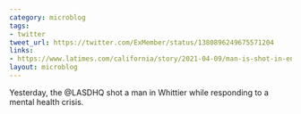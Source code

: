 ```yaml
---
category: microblog
tags:
- twitter
tweet_url: https://twitter.com/ExMember/status/1380896249675571204
links:
- https://www.latimes.com/california/story/2021-04-09/man-is-shot-in-encounter-with-la-county-sheriffs-deputies-in-whittier
layout: microblog
---
```

Yesterday, the @LASDHQ shot a man in Whittier while responding to a mental health crisis.
